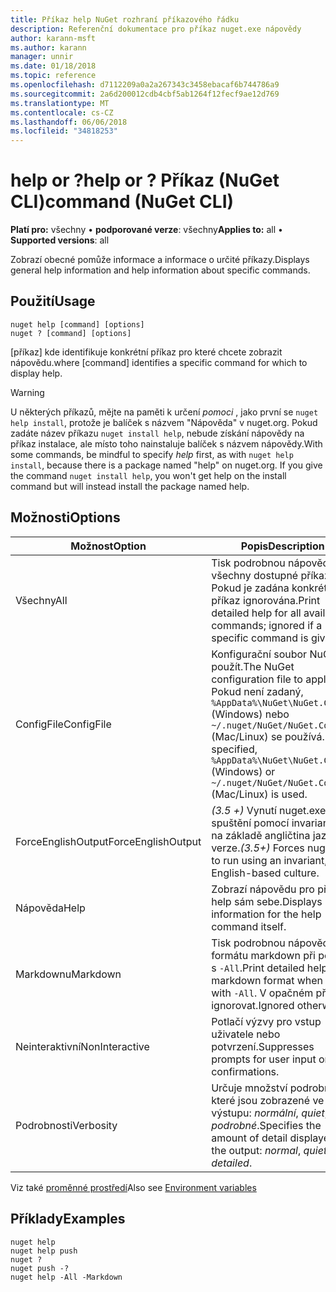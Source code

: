 ```yaml
---
title: Příkaz help NuGet rozhraní příkazového řádku
description: Referenční dokumentace pro příkaz nuget.exe nápovědy
author: karann-msft
ms.author: karann
manager: unnir
ms.date: 01/18/2018
ms.topic: reference
ms.openlocfilehash: d7112209a0a2a267343c3458ebacaf6b744786a9
ms.sourcegitcommit: 2a6d200012cdb4cbf5ab1264f12fecf9ae12d769
ms.translationtype: MT
ms.contentlocale: cs-CZ
ms.lasthandoff: 06/06/2018
ms.locfileid: "34818253"
---
```

# <a name="help-or--command-nuget-cli"></a><span data-ttu-id="79376-103">help or ?</span><span class="sxs-lookup"><span data-stu-id="79376-103">help or ?</span></span> <span data-ttu-id="79376-104">Příkaz (NuGet CLI)</span><span class="sxs-lookup"><span data-stu-id="79376-104">command (NuGet CLI)</span></span>

<span data-ttu-id="79376-105">**Platí pro:** všechny &bullet; **podporované verze**: všechny</span><span class="sxs-lookup"><span data-stu-id="79376-105">**Applies to:** all &bullet; **Supported versions**: all</span></span>

<span data-ttu-id="79376-106">Zobrazí obecné pomůže informace a informace o určité příkazy.</span><span class="sxs-lookup"><span data-stu-id="79376-106">Displays general help information and help information about specific commands.</span></span>

## <a name="usage"></a><span data-ttu-id="79376-107">Použití</span><span class="sxs-lookup"><span data-stu-id="79376-107">Usage</span></span>

```cli
nuget help [command] [options]
nuget ? [command] [options]
```

<span data-ttu-id="79376-108">[příkaz] kde identifikuje konkrétní příkaz pro které chcete zobrazit nápovědu.</span><span class="sxs-lookup"><span data-stu-id="79376-108">where [command] identifies a specific command for which to display help.</span></span>

> [!Warning]
> <span data-ttu-id="79376-109">U některých příkazů, mějte na paměti k určení *pomoci* , jako první se `nuget help install`, protože je balíček s názvem "Nápověda" v nuget.org. Pokud zadáte název příkazu `nuget install help`, nebude získání nápovědy na příkaz instalace, ale místo toho nainstaluje balíček s názvem nápovědy.</span><span class="sxs-lookup"><span data-stu-id="79376-109">With some commands, be mindful to specify *help* first, as with `nuget help install`, because there is a package named "help" on nuget.org. If you give the command `nuget install help`, you won't get help on the install command but will instead install the package named help.</span></span>

## <a name="options"></a><span data-ttu-id="79376-110">Možnosti</span><span class="sxs-lookup"><span data-stu-id="79376-110">Options</span></span>

| <span data-ttu-id="79376-111">Možnost</span><span class="sxs-lookup"><span data-stu-id="79376-111">Option</span></span> | <span data-ttu-id="79376-112">Popis</span><span class="sxs-lookup"><span data-stu-id="79376-112">Description</span></span> |
| --- | --- |
| <span data-ttu-id="79376-113">Všechny</span><span class="sxs-lookup"><span data-stu-id="79376-113">All</span></span> | <span data-ttu-id="79376-114">Tisk podrobnou nápovědu pro všechny dostupné příkazy; Pokud je zadána konkrétní příkaz ignorována.</span><span class="sxs-lookup"><span data-stu-id="79376-114">Print detailed help for all available commands; ignored if a specific command is given.</span></span> |
| <span data-ttu-id="79376-115">ConfigFile</span><span class="sxs-lookup"><span data-stu-id="79376-115">ConfigFile</span></span> | <span data-ttu-id="79376-116">Konfigurační soubor NuGet použít.</span><span class="sxs-lookup"><span data-stu-id="79376-116">The NuGet configuration file to apply.</span></span> <span data-ttu-id="79376-117">Pokud není zadaný, `%AppData%\NuGet\NuGet.Config` (Windows) nebo `~/.nuget/NuGet/NuGet.Config` (Mac/Linux) se používá.</span><span class="sxs-lookup"><span data-stu-id="79376-117">If not specified, `%AppData%\NuGet\NuGet.Config` (Windows) or `~/.nuget/NuGet/NuGet.Config` (Mac/Linux) is used.</span></span>|
| <span data-ttu-id="79376-118">ForceEnglishOutput</span><span class="sxs-lookup"><span data-stu-id="79376-118">ForceEnglishOutput</span></span> | <span data-ttu-id="79376-119">*(3.5 +)*  Vynutí nuget.exe ke spuštění pomocí invariantní, na základě angličtina jazykové verze.</span><span class="sxs-lookup"><span data-stu-id="79376-119">*(3.5+)* Forces nuget.exe to run using an invariant, English-based culture.</span></span> |
| <span data-ttu-id="79376-120">Nápověda</span><span class="sxs-lookup"><span data-stu-id="79376-120">Help</span></span> | <span data-ttu-id="79376-121">Zobrazí nápovědu pro příkaz help sám sebe.</span><span class="sxs-lookup"><span data-stu-id="79376-121">Displays help information for the help command itself.</span></span> |
| <span data-ttu-id="79376-122">Markdownu</span><span class="sxs-lookup"><span data-stu-id="79376-122">Markdown</span></span> | <span data-ttu-id="79376-123">Tisk podrobnou nápovědu ve formátu markdown při použití s `-All`.</span><span class="sxs-lookup"><span data-stu-id="79376-123">Print detailed help in markdown format when used with `-All`.</span></span> <span data-ttu-id="79376-124">V opačném případě ignorovat.</span><span class="sxs-lookup"><span data-stu-id="79376-124">Ignored otherwise.</span></span> |
| <span data-ttu-id="79376-125">Neinteraktivní</span><span class="sxs-lookup"><span data-stu-id="79376-125">NonInteractive</span></span> | <span data-ttu-id="79376-126">Potlačí výzvy pro vstup uživatele nebo potvrzení.</span><span class="sxs-lookup"><span data-stu-id="79376-126">Suppresses prompts for user input or confirmations.</span></span> |
| <span data-ttu-id="79376-127">Podrobnosti</span><span class="sxs-lookup"><span data-stu-id="79376-127">Verbosity</span></span> | <span data-ttu-id="79376-128">Určuje množství podrobností, které jsou zobrazené ve výstupu: *normální*, *quiet*, *podrobné*.</span><span class="sxs-lookup"><span data-stu-id="79376-128">Specifies the amount of detail displayed in the output: *normal*, *quiet*, *detailed*.</span></span> |

<span data-ttu-id="79376-129">Viz také [proměnné prostředí](cli-ref-environment-variables.md)</span><span class="sxs-lookup"><span data-stu-id="79376-129">Also see [Environment variables](cli-ref-environment-variables.md)</span></span>

## <a name="examples"></a><span data-ttu-id="79376-130">Příklady</span><span class="sxs-lookup"><span data-stu-id="79376-130">Examples</span></span>

```cli
nuget help
nuget help push
nuget ?
nuget push -?
nuget help -All -Markdown
```
